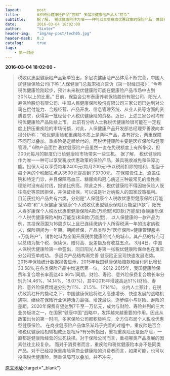 ```yaml
---
layout:       post
title:        6种税优健康险产品“尝鲜” 多层次健康险产品大“拼杀”
subtitle:     据了解， 税优健康险作为唯一一种可以享受税收优惠政策的保险产品，兼具税收减免和保障功能。投保人可以享受每年2400元(每月200元)予以税前扣除的福利，相当于每个月的个税起征点从3500元提高到了3700元。
date:         2016-03-04 18:02:00
author:       "Sinter"
header-img:   "img/my-post/tech05.jpg"
header-mask:  0.3
catalog:      true
tags:
    - 第一财经
---
```


**2016-03-04 18:02:00**  **-**

> 税收优惠型健康险产品新单签出，多层次健康险产品体系不断完善，中国人民健康保险公司(下称“人保健康”)总裁宋福兴告诉《第一财经日报》：“今年税优健康险刚起步，预计未来税优健康险可能在健康险产品市场中占到20%以上的比重。”
日前，保监会公布泰康养老保险股份有限公司、阳光人寿保险股份有限公司、中国人民健康保险股份有限公司三家公司已达到对公司在偿付能力、合规经营、产品开发、信息管理系统、从业人员等方面的资质要求，获得第一批经营个人税优健康险的资格。近日，上述三家公司均有税优健康险产品陆续上市。
此前有分析人士称税优健康险很可能在一定程度上挤压重疾险的市场份额，对此，人保健康产品开发部总经理乔善波向本报分析称：“税优健康险和重疾险本质上是两种产品，各有好处，两重保障不同可以叠加。重疾险是定额给付的，而税优健康险主要是医疗保险和健康管理。”
6种产品面世
税优健康险产品虽然一直在免税额度上有所争议，但200元每月的额度仍旧给健康险市场带来一些生机。
据了解， 税优健康险作为唯一一种可以享受税收优惠政策的保险产品，兼具税收减免和保障功能。投保人可以享受每年2400元(每月200元)予以税前扣除的福利，相当于每个月的个税起征点从3500元提高到了3700元。
在保障责任上，涵盖住院和特定门诊，并且保障高血压、糖尿病和冠心病这三种最常见的慢性病;理赔时没有起付线，报销比例高。除此之外，税优健康险不得因被保险人既往病史等原因拒保，并保证续保，可以说是针对纳税人的国家政策福利。
目前获批的产品共有六类，分别是“人保健康个人税收优惠型健康保险(万能型)A款”和“人保健康‘爱健康’个人税收优惠型健康保险(万能型)A款”，阳光人寿岁康保个人税收优惠型健康保险A款(万能型)和D款(万能型)泰康康乐保个人税优健康保险A款(万能型)和B款(万能型)。
以人保健康的一款产品为例，其投保范围为16周岁以上且已连续缴纳个人所得税满一年的法定纳税人，保险期间为一年期、期间续保，产品类型为“医疗保险+健康管理服务+万能账户”，销售地域为全国开展税优健康险试点的城市。其产品的特点可以总结为抵个税、保续保、赔付高、返差额及有收益五点。
3月4日，中国人保税优健康险第一单签出，同日阳光人寿第一张税优健康险保单也在重庆分公司签单成功。
多层次产品结构渐完善
健康险正呈现快速发展态势。2015年保险统计数据报告显示，2015年我国健康保险赔款和给付同比增长33.58%,在各类保险产品中增速居第一位。
2012-2015年，我国健康险保费年复合增长率高达40.86%(同期，财险、寿险、意外险保费复合增长率分别为14.46%、14.14%、18.07%)，其中2015年增速高达51%(财险、寿险、意外险保费增速分别为11%、21.5%、17.14%)。
业内人士预计，在税优政策杠杆的撬动之下，中国健康保险将进入高速增长、快速发展的战略机遇期，继续在保险行业保持活力最强、增速最快，逐步缩小与财险、寿险的差距，2020年保费有望达到7千至一万亿元，成为与财险、寿险并列的三大业务板块之一，在国家“健康中国”战略中，发挥越来越重要的作用。因此从政策出台的第一时间，多家保险公司都积极响应，全方位布局个人税收优惠型健康保险。
在商业健康险产品体系渐趋于完善的过程中，重疾险是否会和税优健康险相辅相成还是相斥?有分析指出，重视重疾险还是医疗险，一直都是健康险经营的生死抉择。对于保险公司而言，重视哪类产品发展的因素往往比较复杂。
而对于消费者而言，重疾险和税优健康险本身不是同类产品，对于已经投保重疾险等商业健康险的消费者而言，如果可能，也可以投保税优健康险，两重保障可以叠加，并不冲突。


[原文地址](http://www.yicai.com/news/4757609.html){:target="_blank"}



